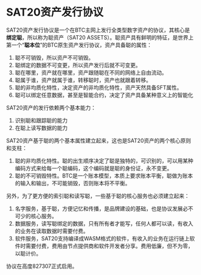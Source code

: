 SAT20资产发行协议
=========


SAT20资产发行协议是一个在BTC主网上发行全类型数字资产的协议，其核心是**绑定聪**，所以称为聪资产（SAT20 ASSETS）。聪资产具有鲜明的特征，是世界上第一个“**聪本位**”的BTC原生资产发行协议，资产具备聪的属性：
1. 聪不可销毁，所以资产不可销毁。
2. 聪绑定的数据不可变更，所以资产发行后就不可变更。
3. 聪在哪里，资产就在哪里，资产跟随聪在不同的网络上自由流动。
4. 聪属于谁，资产就属于谁，转移聪时，资产也就跟着转移。
5. 聪的非均质化特性，决定资产的非均质化特性，资产天然具备SFT属性。
6. 聪可以绑定任意数据，甚至是智能合约，决定了资产具备某种意义上的智能化


SAT20资产的发行依赖两个基本能力：
1. 识别聪和跟踪聪的能力
2. 在聪上读写数据的能力


SAT20资产基于聪的两个基本属性建立起来，这也是SAT20资产的两个核心原则和支柱：
1. 聪的非均质化特性。聪的出生顺序决定了聪是独特的，可识别的，可以用某种编码方式来给每一个聪编码，这个编码就是聪的身份证，永不变更。
2. 聪的不可销毁特性。BTC是一个账本模型，本质上要求账本平衡，聪做为账本的输入和输出，不可能销毁，否则账本将不平衡。

另外，为了更方便的索引聪和读写聪，一些基于聪的核心服务也必须建立起来：
1. 名字服务，基于聪，方便记忆和传播，是品牌建设的基础，也是协议发展必不可少的核心服务。
2. 数据服务，读写聪绑定的数据，只有所有者才能写，任何人都可以读，有收入的业务在读取数据时需要付费。
3. 软件服务，SAT20支持编译成WASM格式的软件，有收入的业务在运行链上软件时需要付费，费用由节点提供商和软件开发者分享。费用低廉，但不为零，以聪计价。


协议在高度827307正式启用。

